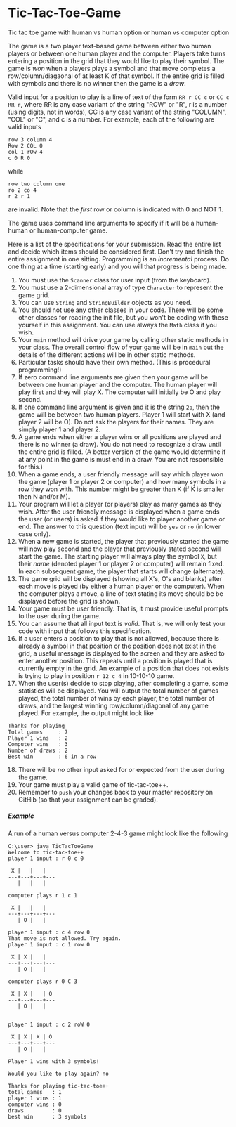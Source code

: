 # Tic-Tac-Toe-Game
Tic tac toe game with human vs human option or human vs computer option

The game is a two player text-based game between either two human players or between one human player and the computer. Players take turns entering a position in the grid that they would like to play their symbol. The game is _won_ when a players plays a symbol and that move completes a row/column/diagaonal of at least K of that symbol. If the entire grid is filled with symbols and there is no winner then the game is a _draw_. 

Valid input for a position to play is a line of text of the form `RR r CC c` or `CC c RR r`, where RR is any case variant of the string "ROW" or "R", r is a number (using digits, not in words), CC is any case variant of the string "COLUMN", "COL" or "C", and c is a number. For example, each of the following are valid inputs

```
row 3 column 4
Row 2 COL 0
col 1 rOw 4
c 0 R 0
```

while 

```
row two column one
ro 2 co 4
r 2 r 1
``` 

are invalid.  Note that the _first_ row or column is indicated with 0 and NOT 1.
 
The game uses command line arguments to specify if it will be a human-human or human-computer game.  


Here is a list of the specifications for your submission. Read the entire list and decide which items should be considered first. Don't try and finish the entire assignment in one sitting. Programming is an _incremental_ process. Do one thing at a time (starting early) and you will that progress is being made.

1. You must use the `Scanner` class for user input (from the keyboard). 
2. You must use a 2-dimensional array of type `Character` to represent the game grid.  
3. You can use `String` and `StringBuilder` objects as you need.
4. You should not use any other classes in your code. There will be some other classes for reading the init file, but you won't be coding with these yourself in this assignment. You can use always the `Math` class if you wish.
5. Your `main` method will drive your game by calling other static methods in your class. 	The overall control flow of your game will be in `main` but the details of the different actions will be in other static methods.
6. Particular tasks should have their own method. (This is procedural programming!)
7. If zero command line arguments are given then your game will be between one human player and the computer. The human player will play first and they will play X. The computer will initially be O and play second.
8. If one command line argument is given and it is the string `2p`, then the game will be between two human players. Player 1 will start with X (and player 2 will be O). 
Do not ask the players for their names. They are simply player 1 and player 2.
9. A game ends when either a player wins or all positions are played and there is no winner (a draw). You do not need to recognize a draw until the entire grid is filled. (A better version of the game would determine if at any point in the game is must end in a draw. You are not responsible for this.)
10. When a game ends, a user friendly message will say which player won the game (player 1 or player 2 or computer) and how many symbols in a row they won with. This number might be greater than K (if K is smaller then N and/or M).
11. Your program will let a player (or players) play as many games as they wish. After the user friendly message is displayed when a game ends the user (or users) is asked if they would like to player another game or end. The answer to this question (text input) will be `yes` or `no` (in lower case only).
12. When a new game is started, the player that previously started the game will now play second and the player that previously stated second will start the game. The starting player will always play the symbol `X`, but their _name_ (denoted player 1 or player 2 or computer) will remain fixed. In each subsequent game, the player that starts will change (alternate). 
13. The game grid will be displayed (showing all X's, O's and blanks) after each move is played (by either a human player or the computer). When the computer plays a move, a line of text stating its move should be be displayed before the grid is shown.
14. Your game must be user friendly.  That is, it must provide useful prompts to the user during the game. 
15. You can assume that all input text is _valid_. That is, we will only test your code with input that follows this specification.
16. If a user enters a position to play that is not allowed, because there is already a symbol in that position or the position does not exist in the grid, a useful message is displayed to the screen and they are asked to enter another position. This repeats until a position is played that is currently empty in the grid.  An example of a position that does not exists is trying to play in position `r 12 c 4` in 10-10-10 game. 
17. When the user(s) decide to stop playing, after completing a game, some statistics will be displayed. You will output the total number of games played, the total number of wins by each player, the total number of draws, and the largest winning row/column/diagonal of any game played. For example, the output might look like

```text
Thanks for playing
Total games     : 7
Player 1 wins   : 2
Computer wins   : 3
Number of draws : 2
Best win        : 6 in a row
```
18. There will be _no_ other input asked for or expected from the user during the game. 
19. Your game must play a valid game of tic-tac-toe++.
20. Remember to `push` your changes back to your master repository on GitHib (so that your assignment can be graded).

##### Example
A run of a human versus computer 2-4-3 game might look like the following

```
C:\user> java TicTacToeGame 
Welcome to tic-tac-toe++
player 1 input : r 0 c 0

 X |   |   | 
---+---+---+---
   |   |   |

computer plays r 1 c 1

 X |   |   | 
---+---+---+---
   | O |   |
	
player 1 input : c 4 row 0
That move is not allowed. Try again.
player 1 input : c 1 row 0

 X | X |   | 
---+---+---+---
   | O |   |

computer plays r 0 C 3

 X | X |   | O
---+---+---+---
   | O |   |

	
player 1 input : c 2 roW 0

 X | X | X | O
---+---+---+---
   | O |   |

Player 1 wins with 3 symbols!

Would you like to play again? no

Thanks for playing tic-tac-toe++
total games   : 1
player 1 wins : 1
computer wins : 0
draws         : 0
best win      : 3 symbols
```



